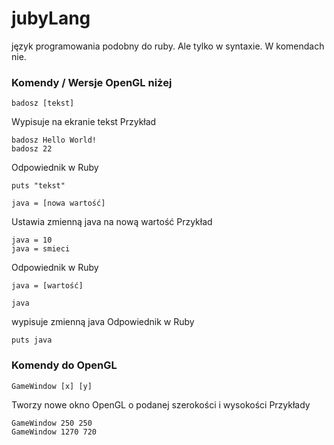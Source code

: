 # jubyLang
język programowania podobny do ruby. Ale tylko w syntaxie. W komendach nie.
### Komendy / Wersje OpenGL niżej
```
badosz [tekst]
```
Wypisuje na ekranie tekst
Przykład
```
badosz Hello World!
badosz 22
```
Odpowiednik w Ruby
```
puts "tekst"
```

```
java = [nowa wartość]
```
Ustawia zmienną java na nową wartość
Przykład
```
java = 10
java = smieci
```
Odpowiednik w Ruby
```
java = [wartość]
```

```
java
```
wypisuje zmienną java
Odpowiednik w Ruby
```
puts java
```
### Komendy do OpenGL
```
GameWindow [x] [y]
```
Tworzy nowe okno OpenGL o podanej szerokości i wysokości
Przykłady
```
GameWindow 250 250
GameWindow 1270 720
```
